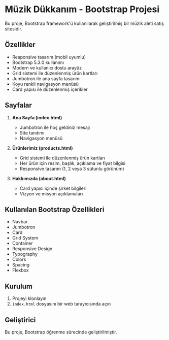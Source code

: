 # Müzik Dükkanım - Bootstrap Projesi

Bu proje, Bootstrap framework'ü kullanılarak geliştirilmiş bir müzik aleti satış sitesidir.

## Özellikler

- Responsive tasarım (mobil uyumlu)
- Bootstrap 5.3.0 kullanımı
- Modern ve kullanıcı dostu arayüz
- Grid sistemi ile düzenlenmiş ürün kartları
- Jumbotron ile ana sayfa tasarımı
- Koyu renkli navigasyon menüsü
- Card yapısı ile düzenlenmiş içerikler

## Sayfalar

1. **Ana Sayfa (index.html)**
   - Jumbotron ile hoş geldiniz mesajı
   - Site tanıtımı
   - Navigasyon menüsü

2. **Ürünlerimiz (products.html)**
   - Grid sistemi ile düzenlenmiş ürün kartları
   - Her ürün için resim, başlık, açıklama ve fiyat bilgisi
   - Responsive tasarım (1, 2 veya 3 sütunlu görünüm)

3. **Hakkımızda (about.html)**
   - Card yapısı içinde şirket bilgileri
   - Vizyon ve misyon açıklamaları

## Kullanılan Bootstrap Özellikleri

- Navbar
- Jumbotron
- Card
- Grid System
- Container
- Responsive Design
- Typography
- Colors
- Spacing
- Flexbox

## Kurulum

1. Projeyi klonlayın
2. `index.html` dosyasını bir web tarayıcısında açın

## Geliştirici

Bu proje, Bootstrap öğrenme sürecinde geliştirilmiştir. 